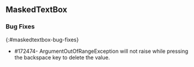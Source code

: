 ## MaskedTextBox

### Bug Fixes
{:#maskedtextbox-bug-fixes} 

* \#172474- ArgumentOutOfRangeException will not raise while pressing the backspace key to delete the value.
